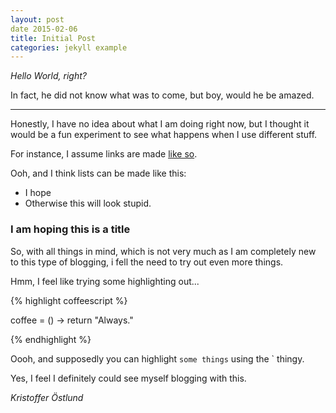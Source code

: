 ```yaml
---
layout: post
date 2015-02-06
title: Initial Post
categories: jekyll example
---
```


*Hello World, right?* 

In fact, he did not know what was to come, but boy, would he be amazed.

---

Honestly, I have no idea about what I am doing right now, but I thought it would be a fun experiment to see what happens when I use different stuff.

For instance, I assume links are made [like so](http://ostlundk.wordpress.com).

<!--more-->

Ooh, and I think lists can be made like this: 

* I hope
* Otherwise this will look stupid.

### I am hoping this is a title

So, with all things in mind, which is not very much as I am completely new to this type of blogging, i fell the need to try out even more things.

Hmm, I feel like trying some highlighting out...

{% highlight coffeescript %}

coffee = () ->
  return "Always."

{% endhighlight %}


Oooh, and supposedly you can highlight `some things` using the ` thingy.

Yes, I feel I definitely could see myself blogging with this.

*Kristoffer Östlund*